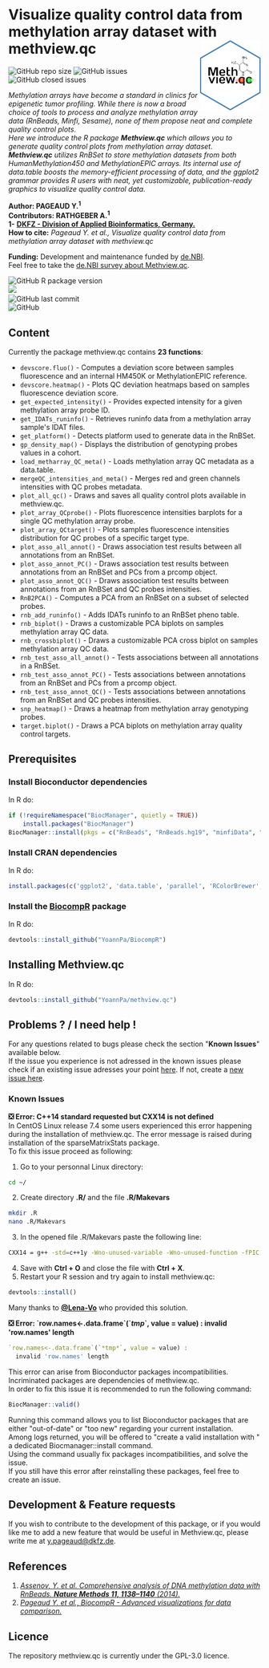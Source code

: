 # Visualize quality control data from methylation array dataset with methview.qc <img src="img/methview.qc_hexsticker.png" align="right" height="140" />  

![GitHub repo size](https://img.shields.io/github/repo-size/YoannPa/methview.qc)
![GitHub issues](https://img.shields.io/github/issues-raw/YoannPa/methview.qc)
![GitHub closed issues](https://img.shields.io/github/issues-closed-raw/YoannPa/methview.qc)  

_Methylation arrays have become a standard in clinics for epigenetic tumor profiling. While there is now a broad choice of tools to process and analyze methylation array data (RnBeads, Minfi, Sesame), none of them propose neat and complete quality control plots._  
_Here we introduce the R package **Methview.qc** which allows you to generate quality control plots from methylation array dataset._  
_**Methview.qc** utilizes RnBSet to store methylation datasets from both HumanMethylation450 and MethylationEPIC arrays. Its internal use of data.table boosts the memory-efficient processing of data, and the ggplot2 grammar provides R users with neat, yet customizable, publication-ready graphics to visualize quality control data._  

**Author: PAGEAUD Y.<sup>1</sup>**  
**Contributors: RATHGEBER A.<sup>1</sup>**  
**1-** [**DKFZ - Division of Applied Bioinformatics, Germany.**](https://www.dkfz.de/en/applied-bioinformatics/index.php)  
**How to cite:** _Pageaud Y. et al., Visualize quality control data from methylation array dataset with methview.qc_  

**Funding:** Development and maintenance funded by [de.NBI](https://www.denbi.de/).  
Feel free to take the [de.NBI survey about Methview.qc](https://www.surveymonkey.de/r/denbi-service?sc=hd-hub&tool=methview.qc).  

![GitHub R package version](https://img.shields.io/github/r-package/v/YoannPa/methview.qc?label=Package%20version&logo=RStudio&logoColor=white&style=for-the-badge)  
<img src="https://img.shields.io/static/v1?label=compatibility&message=4.3.0&color=blue&logo=R&logoColor=white&style=for-the-badge" />  
![GitHub last commit](https://img.shields.io/github/last-commit/YoannPa/methview.qc?logo=git&style=for-the-badge)  
![GitHub](https://img.shields.io/github/license/YoannPa/methview.qc?color=brightgreen&style=for-the-badge) 

## Content
Currently the package methview.qc contains **23 functions**:

* `devscore.fluo()` - Computes a deviation score between samples fluorescence and an internal HM450K or MethylationEPIC reference.  
* `devscore.heatmap()` - Plots QC deviation heatmaps based on samples fluorescence deviation score.  
* `get_expected_intensity()` - Provides expected intensity for a given methylation array probe ID.  
* `get_IDATs_runinfo()` - Retrieves runinfo data from a methylation array sample's IDAT files.  
* `get_platform()` - Detects platform used to generate data in the RnBSet.
* `gp_density_map()` - Displays the distribution of genotyping probes values in a cohort.
* `load_metharray_QC_meta()` - Loads methylation array QC metadata as a data.table.  
* `mergeQC_intensities_and_meta()` - Merges red and green channels intensities with QC probes metadata.  
* `plot_all_qc()` - Draws and saves all quality control plots available in methview.qc.  
* `plot_array_QCprobe()` - Plots fluorescence intensities barplots for a single QC methylation array probe.  
* `plot_array_QCtarget()` - Plots samples fluorescence intensities distribution for QC probes of a specific target type.  
* `plot_asso_all_annot()` - Draws association test results between all annotations from an RnBSet.  
* `plot_asso_annot_PC()` - Draws association test results between annotations from an RnBSet and PCs from a prcomp object.  
* `plot_asso_annot_QC()` - Draws association test results between annotations from an RnBSet and QC probes intensities.
* `RnB2PCA()`	- Computes a PCA from an RnBSet on a subset of selected probes.
* `rnb_add_runinfo()`	- Adds IDATs runinfo to an RnBSet pheno table.
* `rnb_biplot()` - Draws a customizable PCA biplots on samples methylation array QC data.  
* `rnb_crossbiplot()` - Draws a customizable PCA cross biplot on samples methylation array QC data.  
* `rnb_test_asso_all_annot()` - Tests associations between all annotations in a RnBSet.  
* `rnb_test_asso_annot_PC()` - Tests associations between annotations from an RnBSet and PCs from a prcomp object.  
* `rnb_test_asso_annot_QC()` - Tests associations between annotations from an RnBSet and QC probes intensities.  
* `snp_heatmap()` - Draws a heatmap from methylation array genotyping probes.  
* `target.biplot()` - Draws a PCA biplots on methylation array quality control targets.  

## Prerequisites
### Install Bioconductor dependencies
In R do:
```R
if (!requireNamespace("BiocManager", quietly = TRUE))
    install.packages("BiocManager")
BiocManager::install(pkgs = c("RnBeads", "RnBeads.hg19", "minfiData", "minfiDataEPIC", "IlluminaDataTestFiles"))
```
### Install CRAN dependencies
In R do:
```R
install.packages(c('ggplot2', 'data.table', 'parallel', 'RColorBrewer', 'grDevices'))
```
### Install the [BiocompR](https://github.com/YoannPa/BiocompR) package
In R do:
```R
devtools::install_github("YoannPa/BiocompR")
```
## Installing Methview.qc
In R do:
```R
devtools::install_github("YoannPa/methview.qc")
```
## Problems ? / I need help !
For any questions related to bugs please check the section "**Known Issues**" available below.  
If the issue you experience is not adressed in the known issues please check if an existing issue adresses your point [here](https://github.com/YoannPa/methview.qc/issues/). If not, create a [new issue here](https://github.com/YoannPa/methview.qc/issues/new).

### Known Issues
**❎  Error: C++14 standard requested but CXX14 is not defined**  
In CentOS Linux release 7.4 some users experienced this error happening during the installation of methview.qc. The error message is raised during installation of the sparseMatrixStats package.  
To fix this issue proceed as following:
1. Go to your personnal Linux directory:  
```bash
cd ~/
```
2. Create directory **.R/** and the file **.R/Makevars**  
```bash
mkdir .R
nano .R/Makevars
```
3. In the opened file .R/Makevars paste the following line:  
```bash
CXX14 = g++ -std=c++1y -Wno-unused-variable -Wno-unused-function -fPIC
```
4. Save with **Ctrl + O** and close the file with **Ctrl + X**.   
5. Restart your R session and try again to install methview.qc:  
```R
devtools::install()
```
Many thanks to [**@Lena-Vo**](https://github.com/Lena-Vo) who provided this solution.  

**❎  Error: \`row.names<-.data.frame\`(\`*tmp*\`, value = value) : invalid 'row.names' length**  
```R
`row.names<-.data.frame`(`*tmp*`, value = value) : 
  invalid 'row.names' length
```
This error can arise from Bioconductor packages incompatibilities. Incriminated packages are dependencies of methview.qc.  
In order to fix this issue it is recommended to run the following command:  
```R
BiocManager::valid()
```
Running this command allows you to list Bioconductor packages that are either "out-of-date" or "too new" regarding your current installation.  
Among logs returned, you will be offered to "create a valid installation with
" a dedicated Biocmanager::install command.  
Using the command usually fix packages incompatibilities, and solve the issue.  
If you still have this error after reinstalling these packages, feel free to
create an issue.  

## Development & Feature requests
If you wish to contribute to the development of this package, or if you would like me to add a new feature that would be useful in Methview.qc, please write me at [y.pageaud@dkfz.de](y.pageaud@dkfz.de).

## References
1. [_Assenov, Y. et al. Comprehensive analysis of DNA methylation data with RnBeads. **Nature Methods 11, 1138–1140** (2014)._](https://www.nature.com/articles/nmeth.3115)  
2. [_Pageaud Y. et al., BiocompR - Advanced visualizations for data comparison._](https://github.com/YoannPa/BiocompR)  

## Licence
The repository methview.qc is currently under the GPL-3.0 licence.  
